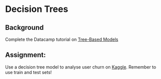 # Decision Trees

## Background
Complete the Datacamp tutorial on [Tree-Based Models](https://www.datacamp.com/courses/machine-learning-with-tree-based-models-in-python)

## Assignment:
Use a decision tree model to analyse user churn on [Kaggle](https://www.kaggle.com/danilodiogo/churn-analysis-decision-tree-random-forest). Remember to use train and test sets!
